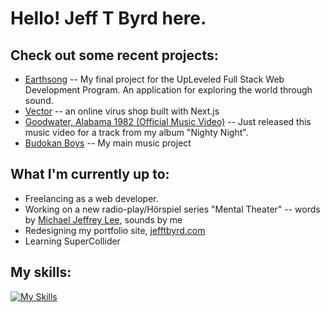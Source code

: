 # Hello! Jeff T Byrd here.

## Check out some recent projects:
- [Earthsong](https://github.com/jefftbyrd/Earthsong) -- My final project for the UpLeveled Full Stack Web Development Program. An application for exploring the world through sound.
- [Vector](https://github.com/jefftbyrd/Vector-Virus-Shop-Ecommerce-Store) -- an online virus shop built with Next.js
- [Goodwater, Alabama 1982 (Official Music Video)](https://youtu.be/hWW_Cf_vfzY?si=NzinYFRXJ4VEeHWg) -- Just released this music video for a track from my album "Nighty Night".
- [Budokan Boys](https://budokanboys.club/) -- My main music project

## What I'm currently up to:
- Freelancing as a web developer.
- Working on a new radio-play/Hörspiel series "Mental Theater" -- words by [Michael Jeffrey Lee](https://www.michaeljeffreylee.com/), sounds by me
- Redesigning my portfolio site, [jefftbyrd.com](https://jefftbyrd.com/)
- Learning SuperCollider

## My skills:
[![My Skills](https://skillicons.dev/icons?i=js,html,css,react,nextjs,postgres,nodejs,sass,ps,ableton,p5js,vscode,ts,pr)](https://skillicons.dev)
